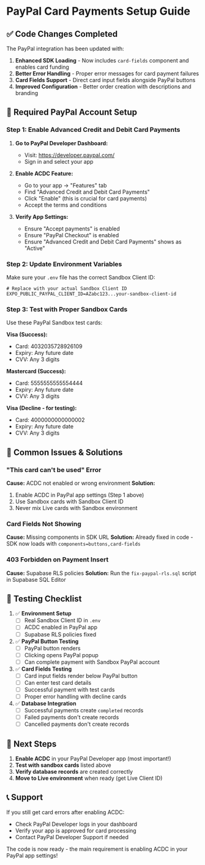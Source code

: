 # PayPal Card Payments Setup Guide

## ✅ Code Changes Completed

The PayPal integration has been updated with:

1. **Enhanced SDK Loading** - Now includes `card-fields` component and enables card funding
2. **Better Error Handling** - Proper error messages for card payment failures  
3. **Card Fields Support** - Direct card input fields alongside PayPal buttons
4. **Improved Configuration** - Better order creation with descriptions and branding

## 🔧 Required PayPal Account Setup

### Step 1: Enable Advanced Credit and Debit Card Payments

1. **Go to PayPal Developer Dashboard:**
   - Visit: https://developer.paypal.com/
   - Sign in and select your app

2. **Enable ACDC Feature:**
   - Go to your app → "Features" tab
   - Find "Advanced Credit and Debit Card Payments"
   - Click "Enable" (this is crucial for card payments)
   - Accept the terms and conditions

3. **Verify App Settings:**
   - Ensure "Accept payments" is enabled
   - Ensure "PayPal Checkout" is enabled
   - Ensure "Advanced Credit and Debit Card Payments" shows as "Active"

### Step 2: Update Environment Variables

Make sure your `.env` file has the correct Sandbox Client ID:

```env
# Replace with your actual Sandbox Client ID
EXPO_PUBLIC_PAYPAL_CLIENT_ID=AZabc123...your-sandbox-client-id
```

### Step 3: Test with Proper Sandbox Cards

Use these PayPal Sandbox test cards:

**Visa (Success):**
- Card: 4032035728926109
- Expiry: Any future date
- CVV: Any 3 digits

**Mastercard (Success):**
- Card: 5555555555554444  
- Expiry: Any future date
- CVV: Any 3 digits

**Visa (Decline - for testing):**
- Card: 4000000000000002
- Expiry: Any future date  
- CVV: Any 3 digits

## 🚫 Common Issues & Solutions

### "This card can't be used" Error

**Cause:** ACDC not enabled or wrong environment
**Solution:** 
1. Enable ACDC in PayPal app settings (Step 1 above)
2. Use Sandbox cards with Sandbox Client ID
3. Never mix Live cards with Sandbox environment

### Card Fields Not Showing

**Cause:** Missing components in SDK URL
**Solution:** Already fixed in code - SDK now loads with `components=buttons,card-fields`

### 403 Forbidden on Payment Insert

**Cause:** Supabase RLS policies
**Solution:** Run the `fix-paypal-rls.sql` script in Supabase SQL Editor

## 🧪 Testing Checklist

1. ✅ **Environment Setup**
   - [ ] Real Sandbox Client ID in `.env`
   - [ ] ACDC enabled in PayPal app
   - [ ] Supabase RLS policies fixed

2. ✅ **PayPal Button Testing**
   - [ ] PayPal button renders
   - [ ] Clicking opens PayPal popup
   - [ ] Can complete payment with Sandbox PayPal account

3. ✅ **Card Fields Testing**  
   - [ ] Card input fields render below PayPal button
   - [ ] Can enter test card details
   - [ ] Successful payment with test cards
   - [ ] Proper error handling with decline cards

4. ✅ **Database Integration**
   - [ ] Successful payments create `completed` records
   - [ ] Failed payments don't create records
   - [ ] Cancelled payments don't create records

## 🔄 Next Steps

1. **Enable ACDC** in your PayPal Developer app (most important!)
2. **Test with sandbox cards** listed above
3. **Verify database records** are created correctly
4. **Move to Live environment** when ready (get Live Client ID)

## 📞 Support

If you still get card errors after enabling ACDC:
- Check PayPal Developer logs in your dashboard
- Verify your app is approved for card processing
- Contact PayPal Developer Support if needed

The code is now ready - the main requirement is enabling ACDC in your PayPal app settings!








